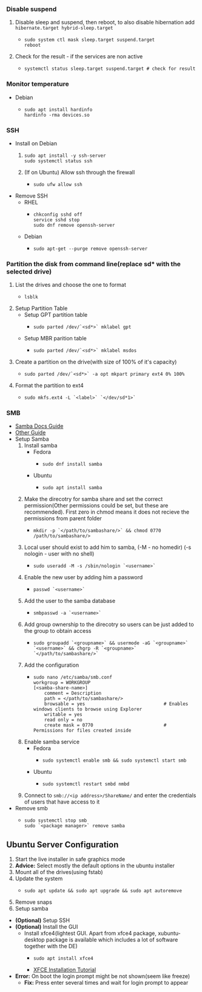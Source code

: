 ### Disable suspend
1. Disable sleep and suspend, then reboot, to also disable hibernation add `hibernate.target hybrid-sleep.target`
    *   ```
        sudo system ctl mask sleep.target suspend.target
        reboot
        ```
2. Check for the result - if the services are non active
    *   ```
        systemctl status sleep.target suspend.target # check for result
        ```

### Monitor temperature
* Debian
    *   ```
        sudo apt install hardinfo
        hardinfo -rma devices.so
        ```

### SSH
* Install on Debian
    1.  ```
        sudo apt install -y ssh-server
        sudo systemctl status ssh
        ```
    2. (If on Ubuntu) Allow ssh through the firewall
        *   ```
            sudo ufw allow ssh
            ```
* Remove SSH
    * RHEL
        *   ```
            chkconfig sshd off
            service sshd stop
            sudo dnf remove openssh-server
            ```
    * Debian
        *   ```
            sudo apt-get --purge remove openssh-server
            ```

### Partition the disk from command line(replace sd* with the selected drive)
1. List the drives and choose the one to format
    * 	```
        lsblk
        ```
2. Setup Partition Table
    * Setup GPT partition table
        * 	```
            sudo parted /dev/`<sd*>` mklabel gpt
            ```
    *  Setup MBR parition table
        * 	```
            sudo parted /dev/`<sd*>` mklabel msdos
            ```
3. Create a partition on the drive(with size of 100% of it's capacity)
    * 	```
        sudo parted /dev/`<sd*>` -a opt mkpart primary ext4 0% 100%
        ```
4. Format the partition to ext4
    * 	```
        sudo mkfs.ext4 -L `<label>` `</dev/sd*1>`
        ```

### SMB
* [Samba Docs Guide](https://wiki.samba.org/index.php/Setting_up_Samba_as_a_Standalone_Server)
* [Other Guide](https://www.techrepublic.com/article/how-to-set-up-quick-and-easy-file-sharing-with-samba/)
* Setup Samba
    1. Install samba
        * Fedora
            * 	```
                sudo dnf install samba
                ```
        * Ubuntu
            * 	```
                sudo apt install samba
                ```
    2. Make the direcotry for samba share and set the correct permission(Other permissions could be set, but these are recommended). First zero in chmod means it does not recieve the permissions from parent folder
        * 	```
            mkdir -p `</path/to/sambashare/>` && chmod 0770 /path/to/sambashare/>
            ```
    3. Local user should exist to add him to samba, (-M - no homedir) (-s nologin - user with no shell)
        * 	```
            sudo useradd -M -s /sbin/nologin `<username>`
            ```
    4. Enable the new user by adding him a password
        * 	```
            passwd `<username>`
            ```
    5. Add the user to the samba database
        * 	```
            smbpasswd -a `<username>`
            ```
    6. Add group ownership to the direcotry so users can be just added to the group to obtain access
        * 	```
            sudo groupadd `<groupname>` && usermode -aG `<groupname>` `<username>` && chgrp -R `<groupname>` `</path/to/sambashare/>`
            ```
    7. Add the configuration
        * 	```
            sudo nano /etc/samba/smb.conf
            workgroup = WORKGROUP
            [<samba-share-name>]
                comment = Description
                path = </path/to/sambashare/>
                browsable = yes								# Enables windows clients to browse using Explorer
                writable = yes
                read only = no
                create mask = 0770							# Permissions for files created inside
            ```
    8. Enable samba service
        * Fedora
            *	```
                sudo systemctl enable smb && sudo systemctl start smb
                ```
        * Ubuntu
            * 	```
                sudo systemctl restart smbd nmbd
                ```
    9. Connect to `smb://<ip address>/ShareName/` and enter the credentials of users that have access to it
* Remove smb
    *   ```
        sudo systemctl stop smb
        sudo `<package manager>` remove samba
        ```

## Ubuntu Server Configuration
1. Start the live installer in safe graphics mode
2. **Advice:** Select mostly the default options in the ubuntu installer
3. Mount all of the drives(using fstab)
4. Update the system
	* 	```
		sudo apt update && sudo apt upgrade && sudo apt autoremove
		```
5. Remove snaps
6. Setup samba
* **(Optional)** Setup SSH
* **(Optional)** Install the GUI
	* Install xfce4(lightest GUI. Apart from xfce4 package, xubuntu-desktop package is available which includes a lot of software together with the DE)
		* 	```
			sudo apt install xfce4
			```
		* [XFCE Installation Tutorial](https://itsfoss.com/install-xfce-desktop-xubuntu/)
* **Error:** On boot the login prompt might be not shown(seem like freeze)
	* **Fix:** Press enter several times and wait for login prompt to appear